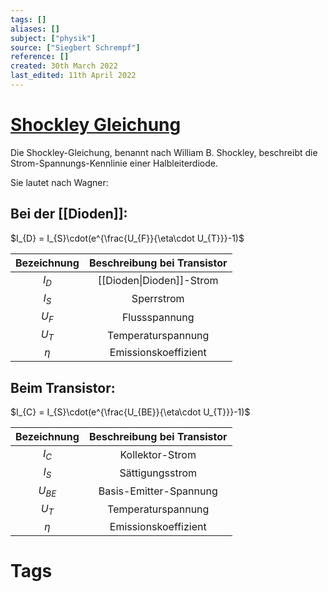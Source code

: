 ```yaml
---
tags: []
aliases: []
subject: ["physik"]
source: ["Siegbert Schrempf"]
reference: []
created: 30th March 2022
last_edited: 11th April 2022
---
```


# [Shockley Gleichung](https://de.wikipedia.org/wiki/Shockley-Gleichung)
Die Shockley-Gleichung, benannt nach William B. Shockley, beschreibt die Strom-Spannungs-Kennlinie einer Halbleiterdiode.

Sie lautet nach Wagner:
## Bei der [[Dioden]]:
$I_{D} = I_{S}\cdot(e^{\frac{U_{F}}{\eta\cdot U_{T}}}-1)$

| Bezeichnung | Beschreibung bei Transistor |
|:-----------:|:---------------------------:|
|   $I_{D}$   |        [[Dioden\|Dioden]]-Strom         |
|   $I_{S}$   |         Sperrstrom          |
|   $U_{F}$   |        Flussspannung        |
|   $U_{T}$   |     Temperaturspannung      |
|     $\eta$     |    Emissionskoeffizient     | 

## Beim Transistor:
$I_{C} = I_{S}\cdot(e^{\frac{U_{BE}}{\eta\cdot U_{T}}}-1)$

| Bezeichnung | Beschreibung bei Transistor |
|:-----------:|:---------------------------:|
|   $I_{C}$   |       Kollektor-Strom       |
|   $I_{S}$   |       Sättigungsstrom       |
|  $U_{BE}$   |   Basis-Emitter-Spannung    |
|   $U_{T}$   |     Temperaturspannung      | 
|     $\eta$     |    Emissionskoeffizient     |

# Tags